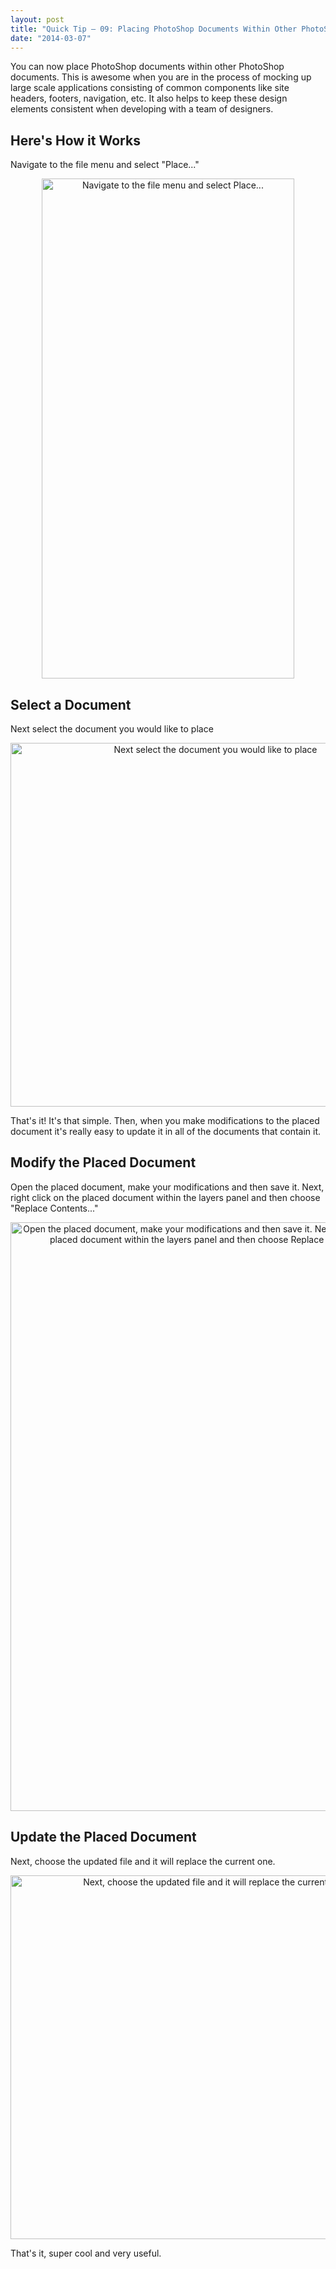 ```yaml
---
layout: post
title: "Quick Tip – 09: Placing PhotoShop Documents Within Other PhotoShop Documents"
date: "2014-03-07"
---
```


<p class="intro"><span class="dropcap">Y</span>ou can now place PhotoShop documents within other PhotoShop documents. This is awesome when you are in the process of mocking up large scale applications consisting of common components like site headers, footers, navigation, etc. It also helps to keep these design elements consistent when developing with a team of designers.</p>

<style>
.demoBox { text-align: center; }
.demoBox img { margin-bottom: 0 !important }
</style>

## Here's How it Works

Navigate to the file menu and select "Place..."

<div class="demoBox"><img src="../../assets/img/content/uploads/2014/file-menu.png" width="404" height="800" alt="Navigate to the file menu and select Place..."></div>

## Select a Document

Next select the document you would like to place

<div class="demoBox"><img src="../../assets/img/content/uploads/2014/place.png" width="640" height="582" alt="Next select the document you would like to place"></div>

That's it! It's that simple. Then, when you make modifications to the placed document it's really easy to update it in all of the documents that contain it.

## Modify the Placed Document

Open the placed document, make your modifications and then save it. Next, right click on the placed document within the layers panel and then choose "Replace Contents..."

<div class="demoBox"><img src="../../assets/img/content/uploads/2014/replace-contents.png" alt="Open the placed document, make your modifications and then save it. Next, right click on the placed document within the layers panel and then choose Replace Contents..." width="640" height="942"></div>

## Update the Placed Document

Next, choose the updated file and it will replace the current one.

<div class="demoBox"><img src="../../assets/img/content/uploads/2014/place.png" width="640" height="582" alt="Next, choose the updated file and it will replace the current one."></div>

That's it, super cool and very useful.
